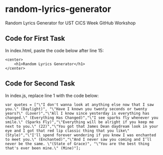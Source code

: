 # random-lyrics-generator
Random Lyrics Generator for UST CICS Week GitHub Workshop

## Code for First Task
In index.html, paste the code below after line 15:
```
<center>
	<h1>Random Lyrics Generator</h1>
</center>
```

## Code for Second Task
In index.js, replace line 1 with the code below:
```
var quotes = ["\"I don't wanna look at anything else now that I saw you.\" (Daylight)", "\"Have I known you twenty seconds or twenty years?\" (Lover)","\"All I know since yesterday is everything has changed.\" (Everything Has Changed)","\"I see sparks fly whenever you smile.\" (Sparks Fly)","\"Everything will be alright if you keep me next to you.\" (22)","\"You got that James Dean daydream look in your eye and I got that red lip classic thing that you like\" (Style)","\"I'll spend forever wondering if you knew I was enchanted to meet you.\" (Enchanted)","\"And I never saw you coming and I’ll never be the same. \"(State of Grace)", "\"You are the best thing that's ever been mine.\" (Mine)"];

```